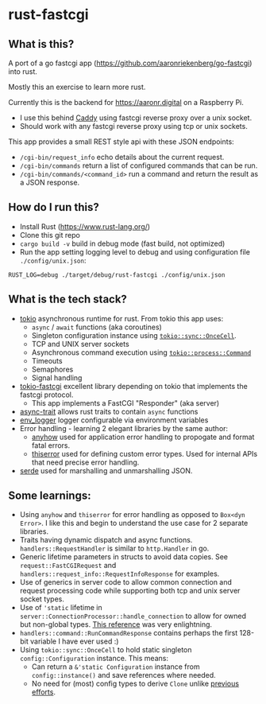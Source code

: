 # rust-fastcgi

## What is this?

A port of a go fastcgi app (https://github.com/aaronriekenberg/go-fastcgi) into rust.

Mostly this an exercise to learn more rust.

Currently this is the backend for https://aaronr.digital on a Raspberry Pi.  
* I use this behind [Caddy](https://github.com/caddyserver/caddy) using fastcgi reverse proxy over a unix socket.  
* Should work with any fastcgi reverse proxy using tcp or unix sockets.

This app provides a small REST style api with these JSON endpoints:

* `/cgi-bin/request_info` echo details about the current request.
* `/cgi-bin/commands` return a list of configured commands that can be run.
* `/cgi-bin/commands/<command_id>` run a command and return the result as a JSON response.

## How do I run this?

* Install Rust (https://www.rust-lang.org/)
* Clone this git repo
* `cargo build -v` build in debug mode (fast build, not optimized)
* Run the app setting logging level to debug and using configuration file `./config/unix.json`:

```
RUST_LOG=debug ./target/debug/rust-fastcgi ./config/unix.json
```

## What is the tech stack?

* [tokio](https://tokio.rs/) asynchronous runtime for rust.  From tokio this app uses:
  * `async` / `await` functions (aka coroutines)
  * Singleton configuration instance using [`tokio::sync::OnceCell`](https://docs.rs/tokio/latest/tokio/sync/struct.OnceCell.html).
  * TCP and UNIX server sockets
  * Asynchronous command execution using [`tokio::process::Command`](https://docs.rs/tokio/latest/tokio/process/struct.Command.html)
  * Timeouts
  * Semaphores
  * Signal handling
* [tokio-fastcgi](https://github.com/FlashSystems/tokio-fastcgi) excellent library depending on tokio that implements the fastcgi protocol. 
  * This app implements a FastCGI "Responder" (aka server)
* [async-trait](https://github.com/dtolnay/async-trait) allows rust traits to contain `async` functions
* [env_logger](https://github.com/env-logger-rs/env_logger) logger configurable via environment variables
* Error handling - learning 2 elegant libraries by the same author:
  * [anyhow](https://github.com/dtolnay/anyhow) used for application error handling to propogate and format fatal errors.
  * [thiserror](https://github.com/dtolnay/thiserror) used for defining custom error types.  Used for internal APIs that need precise error handling.
* [serde](https://serde.rs/) used for marshalling and unmarshalling JSON.


## Some learnings:

* Using `anyhow` and `thiserror` for error handling as opposed to `Box<dyn Error>`.  I like this and begin to understand the use case for 2 separate libraries.
* Traits having dynamic dispatch and async functions.  `handlers::RequestHandler` is similar to `http.Handler` in go.
* Generic lifetime parameters in structs to avoid data copies.  See `request::FastCGIRequest` and `handlers::request_info::RequestInfoResponse` for examples.
* Use of generics in server code to allow common connection and request processing code while supporting both tcp and unix server socket types.
* Use of `'static` lifetime in `server::ConnectionProcessor::handle_connection` to allow for owned but non-global types.  [This reference](https://github.com/pretzelhammer/rust-blog/blob/master/posts/common-rust-lifetime-misconceptions.md#2-if-t-static-then-t-must-be-valid-for-the-entire-program) was very enlightning.
* `handlers::command::RunCommandResponse` contains perhaps the first 128-bit variable I have ever used :)
* Using `tokio::sync::OnceCell` to hold static singleton `config::Configuration` instance.  This means:
  * Can return a `&'static Configuration` instance from `config::instance()` and save references where needed.
  * No need for (most) config types to derive `Clone` unlike [previous efforts](https://github.com/aaronriekenberg/rust-doh-proxy/blob/master/src/doh/config.rs).
